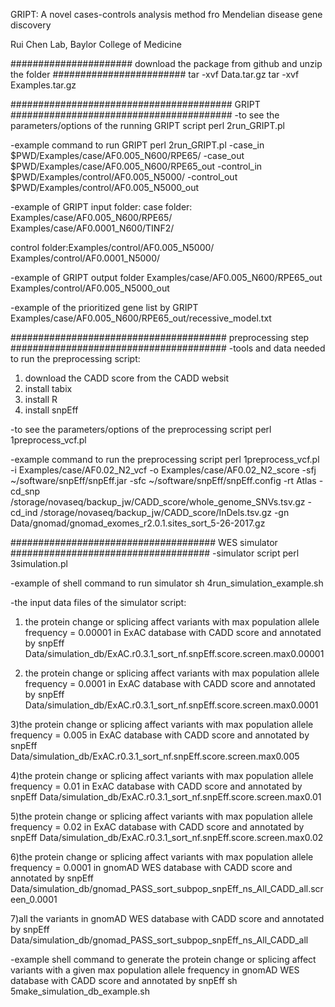 GRIPT: A novel cases-controls analysis method fro Mendelian disease gene discovery

Rui Chen Lab, Baylor College of Medicine

######################
download the package from github and unzip the folder
########################
tar -xvf Data.tar.gz
tar -xvf Examples.tar.gz 


########################################
GRIPT
########################################
-to see the parameters/options of the running GRIPT script
perl 2run_GRIPT.pl

-example command to run GRIPT
perl 2run_GRIPT.pl -case_in $PWD/Examples/case/AF0.005_N600/RPE65/ -case_out $PWD/Examples/case/AF0.005_N600/RPE65_out -control_in $PWD/Examples/control/AF0.005_N5000/ -control_out $PWD/Examples/control/AF0.005_N5000_out

-example of GRIPT input folder:
case folder: Examples/case/AF0.005_N600/RPE65/
             Examples/case/AF0.0001_N600/TINF2/

control folder:Examples/control/AF0.005_N5000/
               Examples/control/AF0.0001_N5000/ 

-example of GRIPT output folder
Examples/case/AF0.005_N600/RPE65_out
Examples/control/AF0.005_N5000_out

-example of the prioritized gene list by GRIPT
Examples/case/AF0.005_N600/RPE65_out/recessive_model.txt


#######################################
preprocessing step
#######################################
-tools and data needed to run the preprocessing script:
1. download the CADD score from the CADD websit
2. install tabix
3. install R
4. install snpEff

-to see the parameters/options of the preprocessing script
perl 1preprocess_vcf.pl 

-example command to run the preprocessing script
perl 1preprocess_vcf.pl -i Examples/case/AF0.02_N2_vcf  -o Examples/case/AF0.02_N2_score -sfj ~/software/snpEff/snpEff.jar -sfc ~/software/snpEff/snpEff.config -rt Atlas -cd_snp /storage/novaseq/backup_jw/CADD_score/whole_genome_SNVs.tsv.gz  -cd_ind /storage/novaseq/backup_jw/CADD_score/InDels.tsv.gz  -gn Data/gnomad/gnomad_exomes_r2.0.1.sites_sort_5-26-2017.gz


#####################################
WES simulator
####################################
-simulator script
perl 3simulation.pl

-example of shell command to run simulator
sh 4run_simulation_example.sh

-the input data files of the simulator script:

1) the protein change or splicing affect variants with max population allele frequency = 0.00001 in ExAC database with CADD score and annotated by snpEff
Data/simulation_db/ExAC.r0.3.1_sort_nf.snpEff.score.screen.max0.00001

2) the protein change or splicing affect variants with max population allele frequency = 0.0001  in ExAC database with CADD score and annotated by snpEff
Data/simulation_db/ExAC.r0.3.1_sort_nf.snpEff.score.screen.max0.0001

3)the protein change or splicing affect variants with max population allele frequency = 0.005 in ExAC database with CADD score and annotated by snpEff
Data/simulation_db/ExAC.r0.3.1_sort_nf.snpEff.score.screen.max0.005

4)the protein change or splicing affect variants with max population allele frequency = 0.01 in ExAC database with CADD score and annotated by snpEff
Data/simulation_db/ExAC.r0.3.1_sort_nf.snpEff.score.screen.max0.01

5)the protein change or splicing affect variants with max population allele frequency = 0.02 in ExAC database with CADD score and annotated by snpEff
Data/simulation_db/ExAC.r0.3.1_sort_nf.snpEff.score.screen.max0.02

6)the protein change or splicing affect variants with max population allele frequency = 0.0001 in gnomAD WES database with CADD score and annotated by snpEff
Data/simulation_db/gnomad_PASS_sort_subpop_snpEff_ns_All_CADD_all.screen_0.0001

7)all the variants in gnomAD WES database with CADD score and annotated by snpEff
Data/simulation_db/gnomad_PASS_sort_subpop_snpEff_ns_All_CADD_all

-example shell command to generate the protein change or splicing affect variants with a given max population allele frequency in gnomAD WES database with CADD score and annotated by snpEff
sh 5make_simulation_db_example.sh
